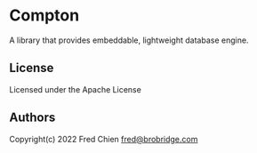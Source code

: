 # Compton

A library that provides embeddable, lightweight database engine.

## License
Licensed under the Apache License

## Authors
Copyright(c) 2022 Fred Chien <fred@brobridge.com>
